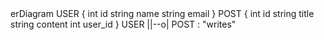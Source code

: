 <script type="module">
  import mermaid from "https://cdn.jsdelivr.net/npm/mermaid/dist/mermaid.esm.min.mjs";
  mermaid.initialize({ startOnLoad: true });
</script>

<div class="mermaid">
erDiagram
    USER {
        int id
        string name
        string email
    }
    POST {
        int id
        string title
        string content
        int user_id
    }
    USER ||--o| POST : "writes"
</div>
